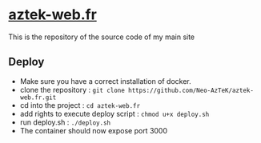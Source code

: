 # [aztek-web.fr](https://aztek-web.fr/)
This is the repository of the source code of my main site

## Deploy

- Make sure you have a correct installation of docker.
- clone the repository : `git clone https://github.com/Neo-AzTeK/aztek-web.fr.git`
- cd into the project :  `cd aztek-web.fr`
- add rights to execute deploy script : `chmod u+x deploy.sh`
- run deploy.sh : `./deploy.sh`
- The container should now expose port 3000